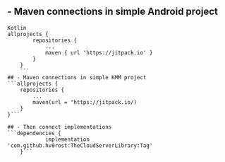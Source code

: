 ## - Maven connections in simple Android project
```
Kotlin
allprojects {
		repositories {
			...
			maven { url 'https://jitpack.io' }
		}
	}
	```
## - Maven connections in simple KMM project
```allprojects {
    repositories {
        ...
        maven(url = "https://jitpack.io/)
    }
}```

## - Then connect implementations
```dependencies {
	        implementation 'com.github.hv0rost:TheCloudServerLibrary:Tag'
	}```
